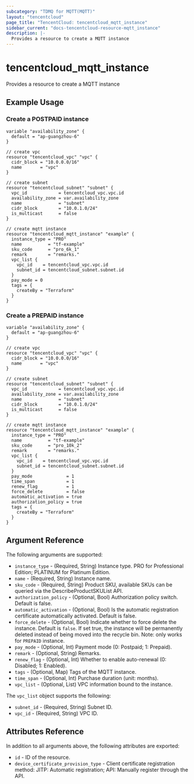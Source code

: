 ```yaml
---
subcategory: "TDMQ for MQTT(MQTT)"
layout: "tencentcloud"
page_title: "TencentCloud: tencentcloud_mqtt_instance"
sidebar_current: "docs-tencentcloud-resource-mqtt_instance"
description: |-
  Provides a resource to create a MQTT instance
---
```


# tencentcloud_mqtt_instance

Provides a resource to create a MQTT instance

## Example Usage

### Create a POSTPAID instance

```hcl
variable "availability_zone" {
  default = "ap-guangzhou-6"
}

// create vpc
resource "tencentcloud_vpc" "vpc" {
  cidr_block = "10.0.0.0/16"
  name       = "vpc"
}

// create subnet
resource "tencentcloud_subnet" "subnet" {
  vpc_id            = tencentcloud_vpc.vpc.id
  availability_zone = var.availability_zone
  name              = "subnet"
  cidr_block        = "10.0.1.0/24"
  is_multicast      = false
}

// create mqtt instance
resource "tencentcloud_mqtt_instance" "example" {
  instance_type = "PRO"
  name          = "tf-example"
  sku_code      = "pro_6k_1"
  remark        = "remarks."
  vpc_list {
    vpc_id    = tencentcloud_vpc.vpc.id
    subnet_id = tencentcloud_subnet.subnet.id
  }
  pay_mode = 0
  tags = {
    createBy = "Terraform"
  }
}
```

### Create a PREPAID instance

```hcl
variable "availability_zone" {
  default = "ap-guangzhou-6"
}

// create vpc
resource "tencentcloud_vpc" "vpc" {
  cidr_block = "10.0.0.0/16"
  name       = "vpc"
}

// create subnet
resource "tencentcloud_subnet" "subnet" {
  vpc_id            = tencentcloud_vpc.vpc.id
  availability_zone = var.availability_zone
  name              = "subnet"
  cidr_block        = "10.0.1.0/24"
  is_multicast      = false
}

// create mqtt instance
resource "tencentcloud_mqtt_instance" "example" {
  instance_type = "PRO"
  name          = "tf-example"
  sku_code      = "pro_10k_2"
  remark        = "remarks."
  vpc_list {
    vpc_id    = tencentcloud_vpc.vpc.id
    subnet_id = tencentcloud_subnet.subnet.id
  }
  pay_mode             = 1
  time_span            = 1
  renew_flag           = 1
  force_delete         = false
  automatic_activation = true
  authorization_policy = true
  tags = {
    createBy = "Terraform"
  }
}
```

## Argument Reference

The following arguments are supported:

* `instance_type` - (Required, String) Instance type. PRO for Professional Edition; PLATINUM for Platinum Edition.
* `name` - (Required, String) Instance name.
* `sku_code` - (Required, String) Product SKU, available SKUs can be queried via the DescribeProductSKUList API.
* `authorization_policy` - (Optional, Bool) Authorization policy switch. Default is false.
* `automatic_activation` - (Optional, Bool) Is the automatic registration certificate automatically activated. Default is false.
* `force_delete` - (Optional, Bool) Indicate whether to force delete the instance. Default is `false`. If set true, the instance will be permanently deleted instead of being moved into the recycle bin. Note: only works for `PREPAID` instance.
* `pay_mode` - (Optional, Int) Payment mode (0: Postpaid; 1: Prepaid).
* `remark` - (Optional, String) Remarks.
* `renew_flag` - (Optional, Int) Whether to enable auto-renewal (0: Disabled; 1: Enabled).
* `tags` - (Optional, Map) Tags of the MQTT instance.
* `time_span` - (Optional, Int) Purchase duration (unit: months).
* `vpc_list` - (Optional, List) VPC information bound to the instance.

The `vpc_list` object supports the following:

* `subnet_id` - (Required, String) Subnet ID.
* `vpc_id` - (Required, String) VPC ID.

## Attributes Reference

In addition to all arguments above, the following attributes are exported:

* `id` - ID of the resource.
* `device_certificate_provision_type` - Client certificate registration method: JITP: Automatic registration; API: Manually register through the API.


